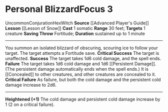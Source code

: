﻿---
actions: '[one-action]'
area: null
bloodline: null
component:
- Somatic
cost: null
deity: null
domain: null
duration: sustained up to 1 minute
element: null
heighten: '+1'
heighten_level: 3, 4, 5, 6, 7, 8, 9, 10
id: '803'
lesson: '[[DATABASE/witchlesson/Lesson of Snow|Lesson of Snow]]'
level: '3'
mystery: null
name: Personal Blizzard
patron_theme: null
range: 30 feet
rarity: Uncommon
requirement: null
saving_throw: Fortitude
school: Conjuration
source: '[[DATABASE/source/Advanced Player''s Guide|Advanced Player''s Guide]]'
target: 1 creature
tradition: null
trait:
- '[[DATABASE/trait/Conjuration|Conjuration]]'
- '[[DATABASE/trait/Hex|Hex]]'
- '[[DATABASE/trait/Uncommon|Uncommon]]'
- '[[DATABASE/trait/Witch|Witch]]'
trigger: null
type: Focus

---
# Personal Blizzard<span class="item-type">Focus 3</span>

<span class="trait-uncommon item-trait">Uncommon</span><span class="item-trait">Conjuration</span><span class="item-trait">Hex</span><span class="item-trait">Witch</span>
**Source** [[Advanced Player's Guide]] 
**Lesson** [[Lesson of Snow]]
**Cast** <span class="action-icon">1</span> somatic
**Range** 30 feet; **Targets** 1 creature
**Saving Throw** Fortitude; **Duration** sustained up to 1 minute

---
You summon an isolated blizzard of obscuring, scouring ice to follow your target. The target attempts a Fortitude save.
**Critical Success** The target is unaffected.
**Success** The target takes 1d6 cold damage, and the spell ends.
**Failure** The target takes 1d6 cold damage and 1d6 [[Persistent Damage]]. (The persistent damage automatically ends when the spell ends.) It is [[Concealed]] to other creatures, and other creatures are concealed to it.
**Critical Failure** As failure, but both the cold damage and the persistent cold damage increase to 2d6.

---
**Heightened (+1)** The cold damage and persistent cold damage increase by 1 (2 on a critical failure).